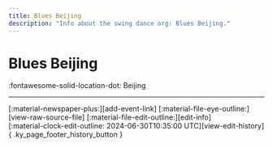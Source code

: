 ```yaml
---
title: Blues Beijing
description: "Info about the swing dance org: Blues Beijing."
---
```


# Blues Beijing

:fontawesome-solid-location-dot: Beijing  


---

<div class="ky_page_footer" markdown>
<div class="ky_page_footer_trailing" markdown="span">
[:material-newspaper-plus:][add-event-link]
[:material-file-eye-outline:][view-raw-source-file]
[:material-file-edit-outline:][edit-info]
</div>
<div class="ky_page_footer_leading" markdown="span">
[:material-clock-edit-outline: 2024-06-30T10:35:00 UTC][view-edit-history]{ .ky_page_footer_history_button }
</div>
</div>

[add-event-link]: https://github.com/swingdance/events/issues/new?assignees=&labels=add+event&projects=&template=02-add_entity.yml&title=%5Bzh_CN%5D%20Add%20Event%3A%20%3CName%3E&region=zh_CN&province=Beijing&city=Beijing&org_id=blues-beijing "Add Event"
[view-raw-source-file]: https://github.com/swingdance/orgs/blob/main/zh_CN/blues-beijing.json "View Raw Source File"
[edit-info]: https://github.com/swingdance/orgs/issues/new?assignees=&labels=update+org&projects=&template=03-update_entity.yml&title=%5Bzh_CN%5D%20Update%20Org%3A%20Blues%20Beijing&region=zh_CN&id=blues-beijing&name=Blues%20Beijing "Edit Info"

[view-edit-history]: https://github.com/swingdance/orgs/commits/main/zh_CN/blues-beijing.json "View Edit History"
